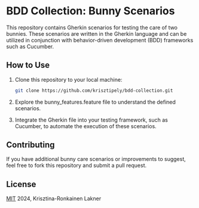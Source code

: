 # BDD Collection: Bunny Scenarios

This repository contains Gherkin scenarios for testing the care of two bunnies. These scenarios are written in the Gherkin language and can be utilized in conjunction with behavior-driven development (BDD) frameworks such as Cucumber.

## How to Use

1. Clone this repository to your local machine:

   ```bash
   git clone https://github.com/krisztipely/bdd-collection.git

2. Explore the bunny_features.feature file to understand the defined scenarios.

3. Integrate the Gherkin file into your testing framework, such as Cucumber, to automate the execution of these scenarios.

## Contributing

If you have additional bunny care scenarios or improvements to suggest, feel free to fork this repository and submit a pull request.

## License

[MIT](https://github.com/krisztipely/bdd-collection/blob/main/LICENSE) 2024, Krisztina-Ronkainen Lakner
